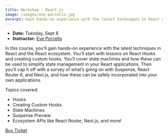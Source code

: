 ```yaml
---
title: Workshop - React.js
image: /images/eve-porcello.jpg
excerpt: Gain hands-on experience with the latest techniques in React with Eve Porcello.
---
```

<div id="speaker"><div class="speaker-photo" style="background-image:url('/images/eve-porcello.jpg'), linear-gradient(45deg, #112378, #17C37B);"></div></div>

* **Date:** Tuesday, Sept 8
* **Instructor:** [Eve Porcello](https://moonhighway.com/about)

In this course, you'll gain hands-on experience with the latest techniques in React and the React ecosystem. You’ll start with lessons on React Hooks and creating custom hooks. You’ll cover state machines and how these can be used to simplify state management in your React applications. Then you’ll cap it off with a survey of what’s going on with Suspense, React Router 6, and Next.js, and how these can be safely incorporated into your own applications.

Topics covered:
* Hooks
* Creating Custom Hooks
* State Machines
* Suspense Preview
* Ecosystem APIs like React Router, Next.js, and more!

<div class="cta"><a href="https://ti.to/event-loop/cascadiajs-2020">Buy Ticket</a></div>